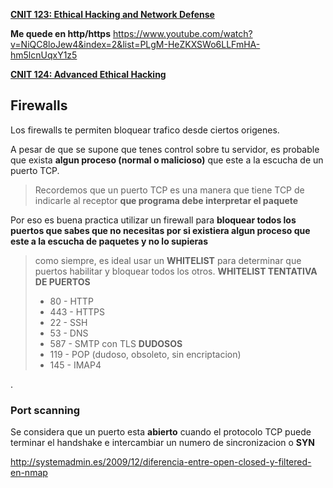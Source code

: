 [**CNIT 123: Ethical Hacking and Network Defense**](https://samsclass.info/123/123_F15.shtml)

**Me quede en http/https**
https://www.youtube.com/watch?v=NiQC8loJew4&index=2&list=PLgM-HeZKXSWo6LLFmHA-hm5lcnUqxY1z5


[**CNIT 124: Advanced Ethical Hacking**](https://samsclass.info/124/124_F15.shtml)



## Firewalls

Los firewalls te permiten bloquear trafico desde ciertos origenes.

A pesar de que se supone que tenes control sobre tu servidor, es probable que exista **algun proceso (normal o malicioso)** que este a la escucha de un puerto TCP. 

> Recordemos que un puerto  TCP es una manera que tiene TCP de indicarle al receptor **que programa debe interpretar el paquete**

Por eso es buena practica utilizar un firewall para **bloquear todos los puertos que sabes que no necesitas por si existiera algun proceso que este a la escucha de paquetes y no lo supieras** 

>como siempre, es ideal usar un **WHITELIST** para determinar que puertos habilitar y bloquear todos los otros.
>**WHITELIST TENTATIVA DE PUERTOS**
>* 80 - HTTP 
>* 443 - HTTPS
>* 22 - SSH
>* 53 - DNS
>* 587 - SMTP con TLS
>**DUDOSOS**
>* 119 - POP (dudoso, obsoleto, sin encriptacion)
>* 145 - IMAP4

.

 ### Port scanning
Se considera que un puerto esta **abierto** cuando el protocolo TCP puede terminar el handshake e intercambiar un numero de sincronizacion o **SYN**

http://systemadmin.es/2009/12/diferencia-entre-open-closed-y-filtered-en-nmap
<!--stackedit_data:
eyJoaXN0b3J5IjpbLTYxODUwMjk4NiwtMTY2MzE2MjI4Niw5Mz
k4MTQ0NDgsMTE3OTUwNjM3Miw3ODQyNjY1NjRdfQ==
-->
